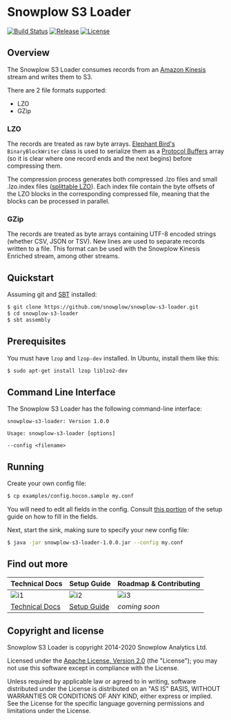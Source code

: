 # Snowplow S3 Loader

[![Build Status][travis-image]][travis]
[![Release][release-image]][releases]
[![License][license-image]][license]

## Overview

The Snowplow S3 Loader consumes records from an [Amazon Kinesis][kinesis] stream and writes them to S3.

There are 2 file formats supported:
 * LZO
 * GZip

### LZO

The records are treated as raw byte arrays. [Elephant Bird's][elephant-bird] `BinaryBlockWriter` class is used to serialize them as a [Protocol Buffers][protobufs] array (so it is clear where one record ends and the next begins) before compressing them.

The compression process generates both compressed .lzo files and small .lzo.index files ([splittable LZO][hadoop-lzo]). Each index file contain the byte offsets of the LZO blocks in the corresponding compressed file, meaning that the blocks can be processed in parallel.

### GZip

The records are treated as byte arrays containing UTF-8 encoded strings (whether CSV, JSON or TSV). New lines are used to separate records written to a file. This format can be used with the Snowplow Kinesis Enriched stream, among other streams.

## Quickstart

Assuming git and [SBT][sbt] installed:

```bash
$ git clone https://github.com/snowplow/snowplow-s3-loader.git
$ cd snowplow-s3-loader
$ sbt assembly
```

## Prerequisites

You must have `lzop` and `lzop-dev` installed. In Ubuntu, install them like this:

```bash
$ sudo apt-get install lzop liblzo2-dev
```

## Command Line Interface

The Snowplow S3 Loader has the following command-line interface:

```
snowplow-s3-loader: Version 1.0.0

Usage: snowplow-s3-loader [options]

--config <filename>
```

## Running

Create your own config file:

```bash
$ cp examples/config.hocon.sample my.conf
```

You will need to edit all fields in the config.  Consult [this portion][config] of the setup guide on how to fill in the fields.

Next, start the sink, making sure to specify your new config file:

```bash
$ java -jar snowplow-s3-loader-1.0.0.jar --config my.conf
```

## Find out more

| Technical Docs             | Setup Guide          | Roadmap & Contributing |
|----------------------------|----------------------|------------------------|
| ![i1][techdocs-image]      | ![i2][setup-image]   | ![i3][roadmap-image]   |
| [Technical Docs][techdocs] | [Setup Guide][setup] | _coming soon_          |

## Copyright and license

Snowplow S3 Loader is copyright 2014-2020 Snowplow Analytics Ltd.

Licensed under the [Apache License, Version 2.0][license] (the "License");
you may not use this software except in compliance with the License.

Unless required by applicable law or agreed to in writing, software
distributed under the License is distributed on an "AS IS" BASIS,
WITHOUT WARRANTIES OR CONDITIONS OF ANY KIND, either express or implied.
See the License for the specific language governing permissions and
limitations under the License.

[travis-image]: https://travis-ci.org/snowplow/snowplow-s3-loader.png?branch=master
[travis]: http://travis-ci.org/snowplow/snowplow-s3-loader

[release-image]: http://img.shields.io/badge/release-1.0.0-blue.svg?style=flat
[releases]: https://github.com/snowplow/snowplow-s3-loader/releases

[license-image]: http://img.shields.io/badge/license-Apache--2-blue.svg?style=flat
[license]: http://www.apache.org/licenses/LICENSE-2.0

[kinesis]: http://aws.amazon.com/kinesis/
[snowplow]: http://snowplowanalytics.com
[hadoop-lzo]: https://github.com/twitter/hadoop-lzo
[protobufs]: https://github.com/google/protobuf/
[elephant-bird]: https://github.com/twitter/elephant-bird/
[s3]: http://aws.amazon.com/s3/
[sbt]: http://typesafe.artifactoryonline.com/typesafe/ivy-releases/org.scala-sbt/sbt-launch/0.13.0/sbt-launch.jar

[setup]: https://github.com/snowplow/snowplow/wiki/snowplow-s3-loader-setup
[config]: https://github.com/snowplow/snowplow/wiki/snowplow-s3-loader-setup#configuration
[techdocs]: https://github.com/snowplow/snowplow/wiki/s3-loader

[techdocs-image]: https://d3i6fms1cm1j0i.cloudfront.net/github/images/techdocs.png
[setup-image]: https://d3i6fms1cm1j0i.cloudfront.net/github/images/setup.png
[roadmap-image]: https://d3i6fms1cm1j0i.cloudfront.net/github/images/roadmap.png
